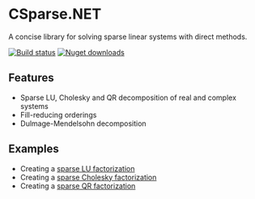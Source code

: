 # CSparse.NET
A concise library for solving sparse linear systems with direct methods.

[![Build status](https://ci.appveyor.com/api/projects/status/ji9ig6jrh8u45tb8?svg=true)](https://ci.appveyor.com/project/wo80/csparse-net)
[![Nuget downloads](http://wo80.bplaced.net/php/badges/nuget-csparse.svg)](https://www.nuget.org/packages/CSparse)

## Features

* Sparse LU, Cholesky and QR decomposition of real and complex systems
* Fill-reducing orderings
* Dulmage-Mendelsohn decomposition

## Examples

* Creating a [sparse LU factorization](https://github.com/wo80/CSparse.NET/wiki/Sparse-LU-example)
* Creating a [sparse Cholesky factorization](https://github.com/wo80/CSparse.NET/wiki/Sparse-Cholesky-example)
* Creating a [sparse QR factorization](https://github.com/wo80/CSparse.NET/wiki/Sparse-QR-example)
